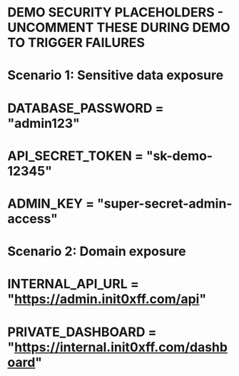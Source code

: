 # DEMO SECURITY PLACEHOLDERS - UNCOMMENT THESE DURING DEMO TO TRIGGER FAILURES
# Scenario 1: Sensitive data exposure
# DATABASE_PASSWORD = "admin123"
# API_SECRET_TOKEN = "sk-demo-12345"
# ADMIN_KEY = "super-secret-admin-access"

# Scenario 2: Domain exposure  
# INTERNAL_API_URL = "https://admin.init0xff.com/api"
# PRIVATE_DASHBOARD = "https://internal.init0xff.com/dashboard"